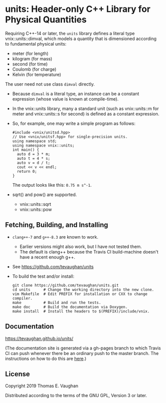 # units: Header-only C++ Library for Physical Quantities

Requiring C++-14 or later, the `units` library defines a literal type
vnix::units::dimval, which models a quantity that is dimensioned according to
fundamental physical units:

- meter (for length)
- kilogram (for mass)
- second (for time)
- Coulomb (for charge)
- Kelvin (for temperature)

The user need not use class `dimval` directly.

- Because `dimval` is a literal type, an instance can be a constant expression
  (whose value is known at compile-time).

- In the vnix::units library, many a standard unit (such as vnix::units::m for
  meter and vnix::units::s for second) is defined as a constant expression.

- So, for example, one may write a simple program as follows:
  ```
  #include <vnix/unitsd.hpp>
  // Use <vnix/unitsf.hpp> for single-precision units.
  using namespace std;
  using namespace vnix::units;
  int main() {
    auto d = 3 * m;
    auto t = 4 * s;
    auto v = d / t;
    cout << v << endl;
    return 0;
  }
  ```
  The output looks like this: `0.75 m s^-1`.

- sqrt() and pow() are supported.
    - vnix::units::sqrt
    - vnix::units::pow


## Fetching, Building, and Installing

- `clang++-7` and `g++-8.3` are known to work.
    - Earlier versions might also work, but I have not tested them.
    - The default is clang++ because the Travis CI build-machine doesn't have a
      recent enough g++.

- See https://github.com/tevaughan/units

- To build the test and/or install:

  ```
  git clone https://github.com/tevaughan/units.git
  cd units      # Change the working directory into the new clone.
  vim Makefile  # Edit PREFIX for installation or CXX to change compiler.
  make          # Build and run the tests.
  make doc      # Build the documentation via Doxygen.
  make install  # Install the headers to $(PREFIX)/include/vnix.
  ```


## Documentation

https://tevaughan.github.io/units/

(The documentation site is generated via a gh-pages branch to which Travis CI
can push whenever there be an ordinary push to the master branch.  The
instructions on how to do this are
[here](https://github.com/EmaroLab/docs/wiki/Automatic-deployment-Doxygen-documentation).)


## License

Copyright 2019  Thomas E. Vaughan

Distributed according to the terms of the GNU GPL, Version 3 or later.
